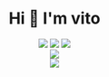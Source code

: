 <h1 align='center'>Hi 👋 I'm vito</h1>

<div align='center'>
    <div>
        <img src="https://img.shields.io/badge/JavaScript-F7DF1E?style=for-the-badge&logo=javascript&logoColor=black"/>
        <img src="https://img.shields.io/badge/Node.js-43853D?style=for-the-badge&logo=node-dot-js&logoColor=white"/>
        <img src="https://img.shields.io/badge/Windows-0078D6?style=for-the-badge&logo=windows&logoColor=white"/>
    </div>
    <div><img src="https://lanyard.cnrad.dev/api/504717946124369937"/></div>
    <div><img src="https://github-readme-stats.vercel.app/api?username=vitoUwu&show_icons=true&count_private=true&theme=tokyonight"/></div>
</div>
